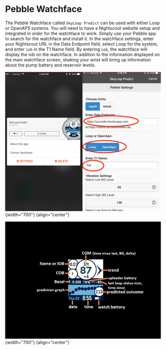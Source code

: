 # Pebble Watchface

The Pebble Watchface called `SkyLoop Predict` can be used with either Loop or OpenAPS systems.  You will need to have a Nightscout website setup and integrated in order for the watchface to work.  Simply use your Pebble app to search for the watchface and install it.  In the watchface settings, enter your Nightscout URL in the Data Endpoint field, select Loop for the system, and enter `iob` in the T1 Name field.  By entering `iob`, the watchface will display the iob on the watchface.  In addition to the information displayed on the main watchface screen, shaking your wrist will bring up information about the pump battery and reservoir levels.

![img/skyloop.png](img/skyloop.png){width="700"}
{align="center"}

![img/skyloop1.jpg](img/skyloop1.jpg){width="700"}
{align="center"}
